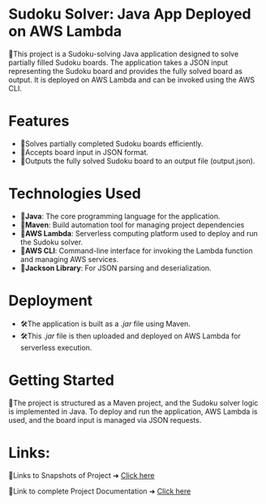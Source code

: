 # Sudoku Solver: Java App Deployed on AWS Lambda 

🚀This project is a Sudoku-solving Java application designed to solve partially filled Sudoku boards. The application takes a JSON input representing the Sudoku board and provides the fully solved board as output. It is deployed on AWS Lambda and can be invoked using the AWS CLI.


# Features
<ul>
<li>📌Solves partially completed Sudoku boards efficiently.</li>
<li>📌Accepts board input in JSON format.</li>
<li>📌Outputs the fully solved Sudoku board to an output file (output.json).</li>
</ul>

# Technologies Used
<ul>
  <li>🚀<b>Java</b>: The core programming language for the application.</li>
  <li>🚀<b>Maven</b>: Build automation tool for managing project dependencies</li>
  <li>🚀<b>AWS Lambda</b>: Serverless computing platform used to deploy and run the Sudoku solver.</li>
  <li>🚀<b>AWS CLI</b>: Command-line interface for invoking the Lambda function and managing AWS services.</li>
  <li>🚀<b>Jackson Library</b>: For JSON parsing and deserialization.</li>
</ul>

# Deployment

<ul>
  <li>🛠️The application is built as a <i>.jar</i> file using Maven.</li>
  <li>🛠️This <i>.jar</i> file is then uploaded and deployed on AWS Lambda for serverless execution.</li>
</ul>

# Getting Started

📝The project is structured as a Maven project, and the Sudoku solver logic is implemented in Java. To deploy and run the application, AWS Lambda is used, and the board input is managed via JSON requests.

# Links:

🔗Links to Snapshots of Project ➜ <a href="Snapshots">Click here</a> 

🔗Link to complete Project Documentation ➜ <a href="Documentation.md">Click here</a>
